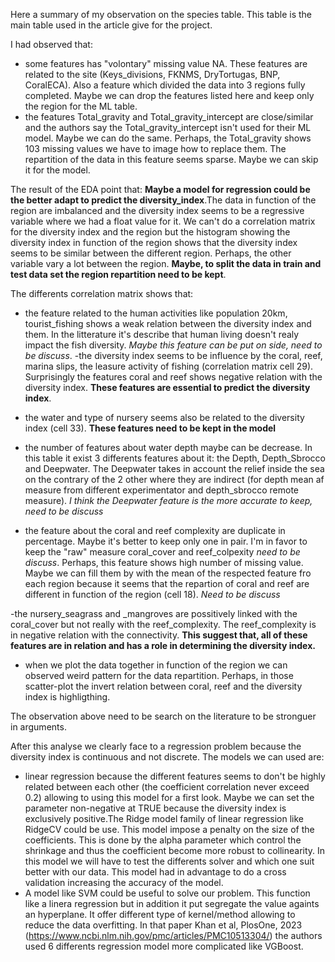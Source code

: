 Here a summary of my observation on the species table. This table is the main table used in the article give for the project. 

I had observed that:
- some features has "volontary" missing value NA. These features are related to the site (Keys_divisions, FKNMS, DryTortugas, BNP, CoralECA). Also a feature which divided the data into 3 regions fully completed. Maybe we can drop the features listed here and keep only the region for the ML table. 
- the features Total_gravity and Total_gravity_intercept are close/similar and the authors say the Total_gravity_intercept isn't used for their ML model. Maybe we can do the same. Perhaps, the Total_gravity shows 103 missing values we have to image how to replace them. The repartition of the data in this feature seems sparse. Maybe we can skip it for the model. 

The result of the EDA point that:
**Maybe a model for regression could be the better adapt to predict the diversity_index**.The data in function of the region are imbalanced and the diversity index seems to be a regressive variable where we had a float value for it. We can't do a correlation matrix for the diversity index and the region but the histogram showing the diversity index in function of the region shows that the diversity index seems to be similar between the different region. Perhaps, the other variable vary a lot between the region.  **Maybe, to split the data in train and test data set the region repartition need to be kept**.

The differents correlation matrix shows that:
- the feature related to the human activities like population 20km, tourist_fishing shows a weak relation between the diversity index and them. In the litterature it's describe that human living doesn't realy impact the fish diversity. *Maybe this feature can be put on side, need to be discuss*. 
-the diversity index seems to be influence by the coral, reef, marina slips, the leasure activity of fishing (correlation matrix cell 29). Surprisingly the features coral and reef shows negative relation with the diversity index. **These features are essential to predict the diversity index**. 
- the water and type of nursery seems also be related to the diversity index (cell 33). **These features need to be kept in the model** 
- the number of features about water depth maybe can be decrease. In this table it exist 3 differents features about it: the Depth, Depth_Sbrocco and Deepwater. The Deepwater takes in account the relief inside the sea on the contrary of the 2 other where they are indirect (for depth mean af measure from different experimentator and depth_sbrocco remote measure). *I think the Deepwater feature is the more accurate to keep, need to be discuss*

- the feature about the coral and reef complexity are duplicate in percentage. Maybe it's better to keep only one in pair. I'm in favor to keep the "raw" measure coral_cover and reef_colpexity *need to be discuss*. Perhaps, this feature shows high number of missing value. Maybe we can fill them by with the mean of the respected feature fro each region because it seems that the repartion of coral and reef are different in function of the region (cell 18). *Need to be discuss*

-the nursery_seagrass and _mangroves are possitively linked with the coral_cover but not really with the reef_complexity. The reef_complexity is in negative relation with the connectivity. **This suggest that, all of these features are in relation and has a role in determining the diversity index.**

- when we plot the data together in function of the region we can observed weird pattern for the data repartition. Perhaps, in those scatter-plot the invert relation between coral, reef and the diversity index is highligthing. 

The observation above need to be search on the literature to be stronguer in arguments.

After this analyse we clearly face to a regression problem because the diversity index is continuous and not discrete. 
The models we can used are:
- linear regression because the different features seems to don't be highly related between each other (the coefficient correlation never exceed 0.2) allowing to using this model for a first look. Maybe we can set the parameter non-negative at TRUE because the diversity index is exclusively positive.The Ridge model family of linear regression like RidgeCV could be use. This model impose a penalty on the size of the coefficients. This is done by the alpha parameter which control the shrinkage and thus the coefficient become more robust to collinearity. In this model we will have to test the differents solver and which one suit better with our data. This model had in advantage to do a cross validation increasing the accuracy of the model.
- A model like SVM could be useful to solve our problem. This function like a linera regression but in addition it put segregate the value againts an hyperplane. It offer different type of kernel/method allowing to reduce the data overfitting. 
In that paper Khan et al, PlosOne, 2023 (https://www.ncbi.nlm.nih.gov/pmc/articles/PMC10513304/) the authors used 6 differents regression model more complicated like VGBoost. 
